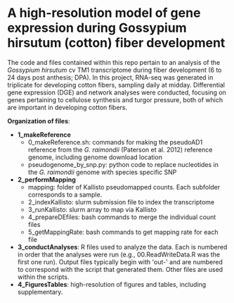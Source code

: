 # A high-resolution model of gene expression during Gossypium hirsutum (cotton) fiber development

The code and files contained within this repo pertain to an analysis of the _Gossypium hirsutum_ cv TM1 transcriptome during fiber development (6 to 24 days post anthesis; DPA). In this project, RNA-seq was generated in triplicate for developing cotton fibers, sampling daily at midday. Differential gene expression (DGE) and network analyses were conducted, focusing on genes pertaining to cellulose synthesis and turgor pressure, both of which are important in developing cotton fibers. 

__Organization of files__:  
- __1_makeReference__  
  - 0_makeReference.sh: commands for making the pseudoAD1 reference from the _G. raimondii_ (Paterson et al. 2012) reference genome, including genome download location  
  - pseudogenome_by_snp.py: python code to replace nucleotides in the _G. raimondii_ genome with species specific SNP  
- __2_performMapping__  
  - mapping: folder of Kallisto pseudomapped counts. Each subfolder corresponds to a sample.  
  - 2_indexKallisto: slurm submission file to index the transcriptome  
  - 3_runKallisto: slurm array to map via Kallisto  
  - 4_prepareDEfiles: bash commands to merge the individual count files  
  - 5_getMappingRate: bash commands to get mapping rate for each file  
- __3_conductAnalyses__: R files used to analyze the data. Each is numbered in order that the analyses were run (e.g., 00.ReadWriteData.R was the first one run). Output files typically begin with 'out-' and are numbered to correspond with the script that generated them. Other files are used within the scripts.  
- __4_FiguresTables__: high-resolution of figures and tables, including supplementary.    
